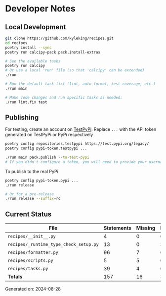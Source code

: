 # Developer Notes

## Local Development

```sh
git clone https://github.com/kyleking/recipes.git
cd recipes
poetry install --sync
poetry run calcipy-pack pack.install-extras

# See the available tasks
poetry run calcipy
# Or use a local 'run' file (so that 'calcipy' can be extended)
./run

# Run the default task list (lint, auto-format, test coverage, etc.)
./run main

# Make code changes and run specific tasks as needed:
./run lint.fix test
```

## Publishing

For testing, create an account on [TestPyPi](https://test.pypi.org/legacy/). Replace `...` with the API token generated on TestPyPi or PyPi respectively

```sh
poetry config repositories.testpypi https://test.pypi.org/legacy/
poetry config pypi-token.testpypi ...

./run main pack.publish --to-test-pypi
# If you didn't configure a token, you will need to provide your username and password to publish
```

To publish to the real PyPi

```sh
poetry config pypi-token.pypi ...
./run release

# Or for a pre-release
./run release --suffix=rc
```

## Current Status

<!-- {cts} COVERAGE -->
| File                                   | Statements | Missing | Excluded | Coverage |
|----------------------------------------|------------|---------|----------|----------|
| `recipes/__init__.py`                  | 4          | 0       | 0        | 100.0%   |
| `recipes/_runtime_type_check_setup.py` | 13         | 0       | 33       | 100.0%   |
| `recipes/formatter.py`                 | 96         | 7       | 0        | 91.5%    |
| `recipes/scripts.py`                   | 5          | 5       | 0        | 0.0%     |
| `recipes/tasks.py`                     | 39         | 4       | 0        | 78.9%    |
| **Totals**                             | 157        | 16      | 33       | 85.9%    |

Generated on: 2024-08-28
<!-- {cte} -->
